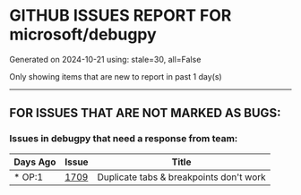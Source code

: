 
# GITHUB ISSUES REPORT FOR microsoft/debugpy


Generated on 2024-10-21 using: stale=30, all=False


Only showing items that are new to report in past 1 day(s)


---

## FOR ISSUES THAT ARE NOT MARKED AS BUGS:


### Issues in debugpy that need a response from team:

| Days Ago | Issue | Title |
| --- | --- | --- |
 | \* OP:1  |[1709](https://github.com/microsoft/debugpy/issues/1709 "Duplicate tabs & breakpoints don't work")  |Duplicate tabs & breakpoints don't work |




















